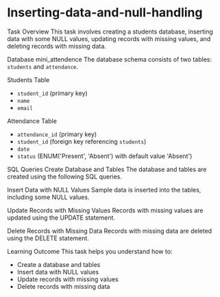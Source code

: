 # Inserting-data-and-null-handling

Task Overview
This task involves creating a students database, inserting data with some NULL values, updating records with missing values, and deleting records with missing data.

Database mini_attendence
The database schema consists of two tables: `students` and `attendance`.

Students Table
- `student_id` (primary key)
- `name`
- `email`

Attendance Table
- `attendance_id` (primary key)
- `student_id` (foreign key referencing `students`)
- `date`
- `status` (ENUM('Present', 'Absent') with default value 'Absent')

SQL Queries
Create Database and Tables
The database and tables are created using the following SQL queries.

Insert Data with NULL Values
Sample data is inserted into the tables, including some NULL values.

Update Records with Missing Values
Records with missing values are updated using the UPDATE statement.

Delete Records with Missing Data
Records with missing data are deleted using the DELETE statement.

Learning Outcome
This task helps you understand how to:

- Create a database and tables
- Insert data with NULL values
- Update records with missing values
- Delete records with missing data
